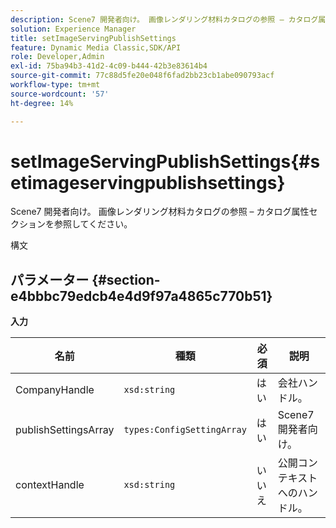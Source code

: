```yaml
---
description: Scene7 開発者向け。 画像レンダリング材料カタログの参照 – カタログ属性セクションを参照してください。
solution: Experience Manager
title: setImageServingPublishSettings
feature: Dynamic Media Classic,SDK/API
role: Developer,Admin
exl-id: 75ba94b3-41d2-4c09-b444-42b3e83614b4
source-git-commit: 77c88d5fe20e048f6fad2bb23cb1abe090793acf
workflow-type: tm+mt
source-wordcount: '57'
ht-degree: 14%

---
```


# setImageServingPublishSettings{#setimageservingpublishsettings}

Scene7 開発者向け。 画像レンダリング材料カタログの参照 – カタログ属性セクションを参照してください。

構文

## パラメーター {#section-e4bbbc79edcb4e4d9f97a4865c770b51}

**入力**

| 名前 | 種類 | 必須 | 説明 |
|---|---|---|---|
| CompanyHandle | `xsd:string` | はい | 会社ハンドル。 |
| publishSettingsArray | `types:ConfigSettingArray` | はい | Scene7 開発者向け。 |
| contextHandle | `xsd:string` | いいえ | 公開コンテキストへのハンドル。 |
